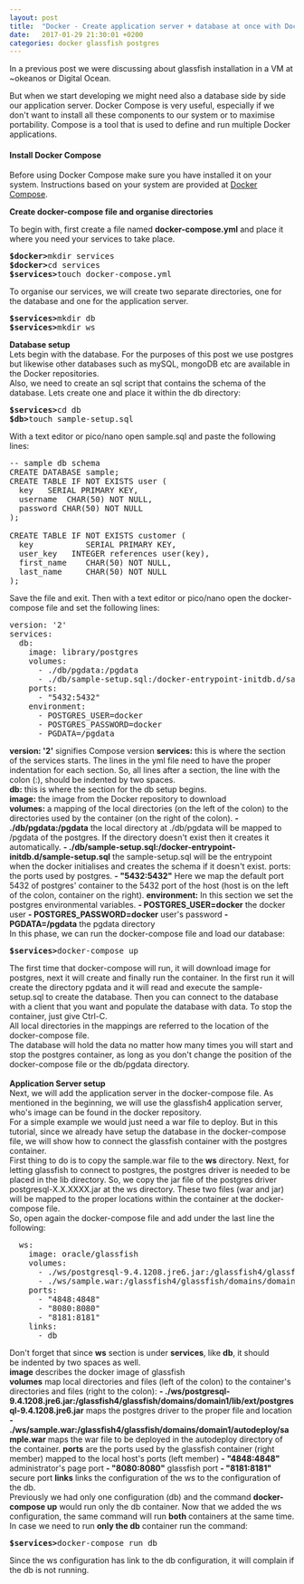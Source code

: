```yaml
---
layout: post
title:  "Docker - Create application server + database at once with Docker Compose"
date:   2017-01-29 21:30:01 +0200
categories: docker glassfish postgres
---
```

In a previous post we were discussing about glassfish installation in a VM at ~okeanos or Digital Ocean.

But when we start developing we might need also a database side by side our application server. Docker Compose is very useful, especially if we don't want to install all these components to our system or to maximise portability. Compose is a tool that is used to define and run multiple Docker applications.

<h4>Install Docker Compose</h4>

Before using Docker Compose make sure you have installed it on your system. Instructions based on your system are provided at <a href="https://docs.docker.com/compose/install/">Docker Compose</a>.

<strong>Create docker-compose file and </strong><b>organise directories</b>

To begin with, first create a file named <strong>docker-compose.yml</strong> and place it where you need your services to take place.
<pre><strong>$docker&gt;</strong>mkdir services
<strong>$docker&gt;</strong>cd services
<strong>$services&gt;</strong>touch docker-compose.yml</pre>
To organise our services, we will create two separate directories, one for the database and one for the application server.
<pre><strong>$services&gt;</strong>mkdir db
<strong>$services&gt;</strong>mkdir ws</pre>
<strong>Database setup</strong>
<br>
Lets begin with the database. For the purposes of this post we use postgres but likewise other databases such as mySQL, mongoDB etc are available in the Docker repositories.
<br>
Also, we need to create an sql script that contains the schema of the database. Lets create one and place it within the db directory:
<pre><strong>$services&gt;</strong>cd db
<strong>$db&gt;</strong>touch sample-setup.sql</pre>
With a text editor or pico/nano open sample.sql and paste the following lines:
<pre>-- sample db schema
CREATE DATABASE sample;
CREATE TABLE IF NOT EXISTS user (
  key   SERIAL PRIMARY KEY,
  username  CHAR(50) NOT NULL,
  password CHAR(50) NOT NULL
);

CREATE TABLE IF NOT EXISTS customer (
  key           SERIAL PRIMARY KEY,
  user_key   INTEGER references user(key),
  first_name    CHAR(50) NOT NULL,
  last_name     CHAR(50) NOT NULL
);</pre>
Save the file and exit. Then with a text editor or pico/nano open the docker-compose file and set the following lines:
<pre>version: '2'
services:
  db:
    image: library/postgres
    volumes:
      - ./db/pgdata:/pgdata
      - ./db/sample-setup.sql:/docker-entrypoint-initdb.d/sample-setup.sql
    ports:
      - "5432:5432"
    environment:
      - POSTGRES_USER=docker
      - POSTGRES_PASSWORD=docker
      - PGDATA=/pgdata
</pre>
<strong>version: '2'</strong> signifies Compose version
<strong>services:</strong> this is where the section of the services starts. The lines in the yml file need to have the proper indentation for each section. So, all lines after a section, the line with the colon (:), should be indented by two spaces.
<br>
<strong>db:</strong> this is where the section for the db setup begins.
<br>
<strong>image:</strong> the image from the Docker repository to download
<br>
<strong>volumes:</strong> a mapping of the local directories (on the left of the colon) to the directories used by the container (on the right of the colon).
<strong>- ./db/pgdata:/pgdata</strong> the local directory at ./db/pgdata will be mapped to /pgdata of the postgres. If the directory doesn't exist then it creates it automatically.
<strong>- ./db/sample-setup.sql:/docker-entrypoint-initdb.d/sample-setup.sql</strong> the sample-setup.sql will be the entrypoint when the docker initialises and creates the schema if it doesn't exist.
ports: the ports used by postgres.
<strong>- "5432:5432"</strong> Here we map the default port 5432 of postgres' container to the 5432 port of the host (host is on the left of the colon, container on the right).
<strong>environment:</strong> In this section we set the postgres environmental variables.
<strong>- POSTGRES_USER=docker</strong> the docker user
<strong>- POSTGRES_PASSWORD=docker</strong> user's password
<strong>- PGDATA=/pgdata</strong> the pgdata directory
<br>
In this phase, we can run the docker-compose file and load our database:<br>
<pre><strong>$services&gt;</strong>docker-compose up</pre>
The first time that docker-compose will run, it will download image for postgres, next it will create and finally run the container. In the first run it will create the directory pgdata and it will read and execute the sample-setup.sql to create the database. Then you can connect to the database with a client that you want and populate the database with data. To stop the container, just give Ctrl-C.
<br>
All local directories in the mappings are referred to the location of the docker-compose file.
<br>
The database will hold the data no matter how many times you will start and stop the postgres container, as long as you don't change the position of the docker-compose file or the db/pgdata directory.
<br>
&nbsp;
<br>
<strong>Application Server setup</strong>
<br>
Next, we will add the application server in the docker-compose file. As mentioned in the beginning, we will use the glassfish4 application server, who's image can be found in the docker repository.
<br>
For a simple example we would just need a war file to deploy. But in this tutorial, since we already have setup the database in the docker-compose file, we will show how to connect the glassfish container with the postgres container.
<br>
First thing to do is to copy the sample.war file to the <strong>ws</strong> directory. Next, for letting glassfish to connect to postgres, the postgres driver is needed to be placed in the lib directory. So, we copy the jar file of the postgres driver postgresql-X.X.XXXX.jar at the ws directory. These two files (war and jar) will be mapped to the proper locations within the container at the docker-compose file.
<br>
So, open again the docker-compose file and add under the last line the following:
<pre>  ws:
    image: oracle/glassfish
    volumes:
      - ./ws/postgresql-9.4.1208.jre6.jar:/glassfish4/glassfish/domains/domain1/lib/ext/postgresql-9.4.1208.jre6.jar
      - ./ws/sample.war:/glassfish4/glassfish/domains/domain1/autodeploy/sample.war
    ports:
      - "4848:4848"
      - "8080:8080"
      - "8181:8181"
    links:
      - db
</pre>
Don't forget that since <strong>ws</strong> section is under <strong>services</strong>, like <strong>db</strong>, it should be indented by two spaces as well.
<br>
<strong>image</strong> describes the docker image of glassfish
<br>
<strong>volumes</strong> map local directories and files (left of the colon) to the container's directories and files (right to the colon):
<strong>- ./ws/postgresql-9.4.1208.jre6.jar:/glassfish4/glassfish/domains/domain1/lib/ext/postgresql-9.4.1208.jre6.jar</strong> maps the postgres driver to the proper file and location
<strong>- ./ws/sample.war:/glassfish4/glassfish/domains/domain1/autodeploy/sample.war</strong> maps the war file to be deployed in the autodeploy directory of the container.
<strong>ports</strong> are the ports used by the glassfish container (right member) mapped to the local host's ports (left member)
<strong>- "4848:4848"</strong> administrator's page port
<strong>- "8080:8080"</strong> glassfish port
<strong>- "8181:8181"</strong> secure port
<strong>links</strong> links the configuration of the ws to the configuration of the db.
<br>
Previously we had only one configuration (db) and the command <strong>docker-compose up</strong> would run only the db container. Now that we added the ws configuration, the same command will run <strong>both</strong> containers at the same time.
<br>
In case we need to run <strong>only the db</strong> container run the command:
<pre><strong>$services&gt;</strong>docker-compose run db</pre>
Since the ws configuration has link to the db configuration, it will complain if the db is not running.